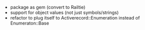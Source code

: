 * package as gem (convert to Railtie)
* support for object values (not just symbols/strings)
* refactor to plug itself to Activerecord::Enumeration instead of Enumeraton::Base
